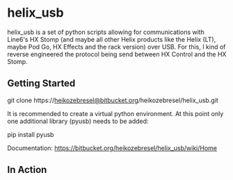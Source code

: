 # helix_usb
helix_usb is a set of python scripts allowing for communications with Line6's HX Stomp (and maybe all other Helix products like the Helix (LT), maybe Pod Go, HX Effects and the rack version) over USB. For this, I kind of reverse engineered the protocol being send between HX Control and the HX Stomp.   

## Getting Started
git clone https://heikozebresel@bitbucket.org/heikozebresel/helix_usb.git  

It is recommended to create a virtual python environment. At this point only one additional library (pyusb) needs to be added:  

pip install pyusb  

Documentation: https://bitbucket.org/heikozebresel/helix_usb/wiki/Home

## In Action

